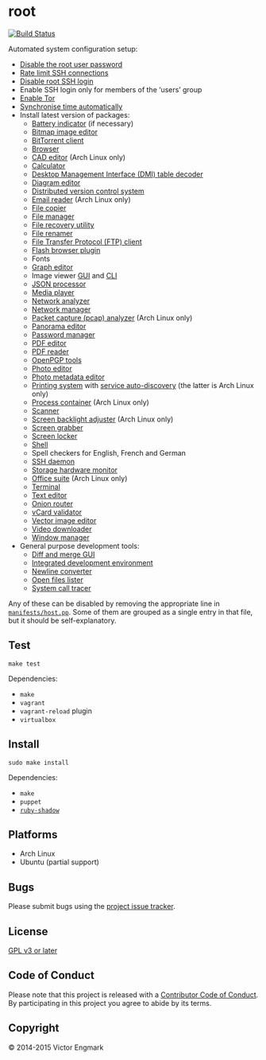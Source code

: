 root
====

[![Build Status](https://travis-ci.org/l0b0/root.svg)](https://travis-ci.org/l0b0/root)

Automated system configuration setup:

- [Disable the root user password](https://wiki.archlinux.org/index.php/sudo#Disable_root_login)
- [Rate limit SSH connections](https://wiki.archlinux.org/index.php/Uncomplicated_Firewall)
- [Disable root SSH login](http://www.howtogeek.com/howto/linux/security-tip-disable-root-ssh-login-on-linux/)
- Enable SSH login only for members of the ‘users’ group
- [Enable Tor](https://wiki.archlinux.org/index.php/tor)
- [Synchronise time automatically](https://wiki.archlinux.org/index.php/Network_Time_Protocol_daemon)
- Install latest version of packages:
    - [Battery indicator](https://github.com/valr/cbatticon/) (if necessary)
    - [Bitmap image editor](http://www.gimp.org/)
    - [BitTorrent client](http://deluge-torrent.org/)
    - [Browser](https://www.mozilla.org/firefox)
    - [CAD editor](http://www.openscad.org/) (Arch Linux only)
    - [Calculator](https://www.gnu.org/software/bc/)
    - [Desktop Management Interface (DMI) table decoder](http://www.nongnu.org/dmidecode/)
    - [Diagram editor](http://dia-installer.de/)
    - [Distributed version control system](http://git-scm.com/)
    - [Email reader](https://www.mozilla.org/en-GB/thunderbird/) (Arch Linux only)
    - [File copier](http://rsync.samba.org/)
    - [File manager](http://wiki.lxde.org/en/PCManFM)
    - [File recovery utility](http://extundelete.sourceforge.net/)
    - [File renamer](http://search.cpan.org/~pederst/rename/)
    - [File Transfer Protocol (FTP) client](https://filezilla-project.org/)
    - [Flash browser plugin](https://get.adobe.com/flashplayer/)
    - Fonts
    - [Graph editor](http://www.graphviz.org/)
    - Image viewer [GUI](https://wiki.gnome.org/Apps/EyeOfGnome) and [CLI](http://feh.finalrewind.org/)
    - [JSON processor](https://stedolan.github.io/jq/)
    - [Media player](https://www.videolan.org/vlc/)
    - [Network analyzer](http://netcat.sourceforge.net/)
    - [Network manager](https://launchpad.net/wicd)
    - [Packet capture (pcap) analyzer](https://www.wireshark.org/) (Arch Linux only)
    - [Panorama editor](http://hugin.sourceforge.net/)
    - [Password manager](https://www.keepassx.org/)
    - [PDF editor](http://xournal.sourceforge.net/)
    - [PDF reader](https://wiki.gnome.org/Apps/Evince)
    - [OpenPGP tools](https://www.gnupg.org/)
    - [Photo editor](https://www.digikam.org/)
    - [Photo metadata editor](http://www.sentex.net/~mwandel/jhead/)
    - [Printing system](https://www.cups.org/) with [service auto-discovery](http://avahi.org/) (the latter is Arch Linux only)
    - [Process container](https://www.docker.com/) (Arch Linux only)
    - [Scanner](https://launchpad.net/simple-scan)
    - [Screen backlight adjuster](http://www.x.org/wiki/UserDocumentation/GettingStarted/) (Arch Linux only)
    - [Screen grabber](http://freecode.com/projects/scrot)
    - [Screen locker](http://tools.suckless.org/slock/)
    - [Shell](https://www.gnu.org/software/bash/)
    - Spell checkers for English, French and German
    - [SSH daemon](http://www.openssh.com/)
    - [Storage hardware monitor](https://www.smartmontools.org/)
    - [Office suite](http://www.libreoffice.org/) (Arch Linux only)
    - [Terminal](http://invisible-island.net/xterm/)
    - [Text editor](http://www.vim.org/)
    - [Onion router](https://www.torproject.org/)
    - [vCard validator](https://github.com/l0b0/vcard/)
    - [Vector image editor](https://inkscape.org/)
    - [Video downloader](https://rg3.github.io/youtube-dl/)
    - [Window manager](http://awesome.naquadah.org/)
- General purpose development tools:
    - [Diff and merge GUI](http://kdiff3.sourceforge.net/)
    - [Integrated development environment](https://www.jetbrains.com/idea/)
    - [Newline converter](http://dos2unix.sourceforge.net/)
    - [Open files lister](http://people.freebsd.org/~abe/)
    - [System call tracer](http://sourceforge.net/projects/strace/)

Any of these can be disabled by removing the appropriate line in [`manifests/host.pp`](manifests/host.pp). Some of them are grouped as a single entry in that file, but it should be self-explanatory.

Test
----

    make test

Dependencies:

- `make`
- `vagrant`
- `vagrant-reload` plugin
- `virtualbox`

Install
-------

    sudo make install

Dependencies:

- `make`
- `puppet`
- [`ruby-shadow`](https://unix.stackexchange.com/questions/165333/how-to-get-non-zero-exit-code-from-puppet-when-configuration-cannot-be-applied)

Platforms
---------

- Arch Linux
- Ubuntu (partial support)

Bugs
----

Please submit bugs using the [project issue tracker](https://github.com/l0b0/root/issues).

License
-------

[GPL v3 or later](LICENSE)

Code of Conduct
---------------

Please note that this project is released with a [Contributor Code of Conduct](CODE_OF_CONDUCT.md). By participating in this project you agree to abide by its terms.

Copyright
---------

© 2014-2015 Victor Engmark
